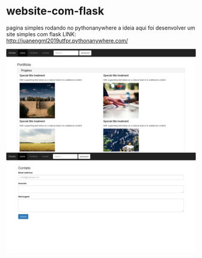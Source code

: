 # website-com-flask
pagina simples rodando no pythonanywhere  a ideia aqui foi desenvolver um site simples com flask
LINK: http://juanengml2019utfpr.pythonanywhere.com/

![portifolio](image1.png)
![portifolio](image2.png)
